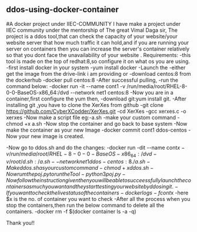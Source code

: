 ## ddos-using-docker-container
#A docker project under IIEC-COMMUNITY
    I have make a project under IIEC community under the mentorship of The great Vimal Daga sir, 
    The project is a ddos tool,that can check the capacity of your website/your website server that how much traffic it can hold,and if you are running your server on containers then you can increase the server's container relatively so that you dont face the unavailability of your website . 
Requirements:
  -this tool is made on the top of redhat:8,so configure it on what os you are using.
  -first install docker in your system
      -yum install docker
   -Launch the 
  -either get the image  from the drive-link i am providing or
    -download centos:8 from the dockerhub
        -docker pull centos:8
     -After successful pulling,
     -run the command below:
        -docker run -it --name cont1 -v /run/media/root/RHEL-8-0-0-BaseOS-x86_64:/dvd --network net1  centos:8 
          -Now you are in a container,first configure the yum then,
          -download  git:yum install git.
          -After installing git ,you have to clone the XerXes from github
            -git clone https://github.com/CyberXCodder/XerXes.git
            -cd XerXes
            -gcc xerxes.c -o xerxes
          -Now make a script file eg:-a.sh
          -make your custom command 
              -chmod +x a.sh
          -Now stop the container and go back to base system 
    -Now make the container as your new Image
      -docker commit cont1 ddos-centos
    -Now your new image is created.
   
      
-Now go to ddos.sh and do the changes:
   -docker run -dit --name cont$x -v /run/media/root/RHEL-8-0-0-BaseOS-x86_64:/dvd  -v /root/d.sh:/a.sh --network net1  ddos-centos:8 ./a.sh
 -Make ddos.sh as your custom command
    -chmod +x ddos.sh
-Now rum the poj.py to run the Tool
    -python3 poj.py
-Now follow the instruction given then you will be able to succeessfully launch the containers as much you want and they start testing your website by ddosing it.
-If you want to check the live status of the containers
    -docker logs -f cont$x
         -here $x is the no. of container you want to check
-After all the process when you stop the containers,then run the below command to delete all the containers.
 -docker rm -f $(docker container ls -a -q)
    
    
Thank you!!
        
